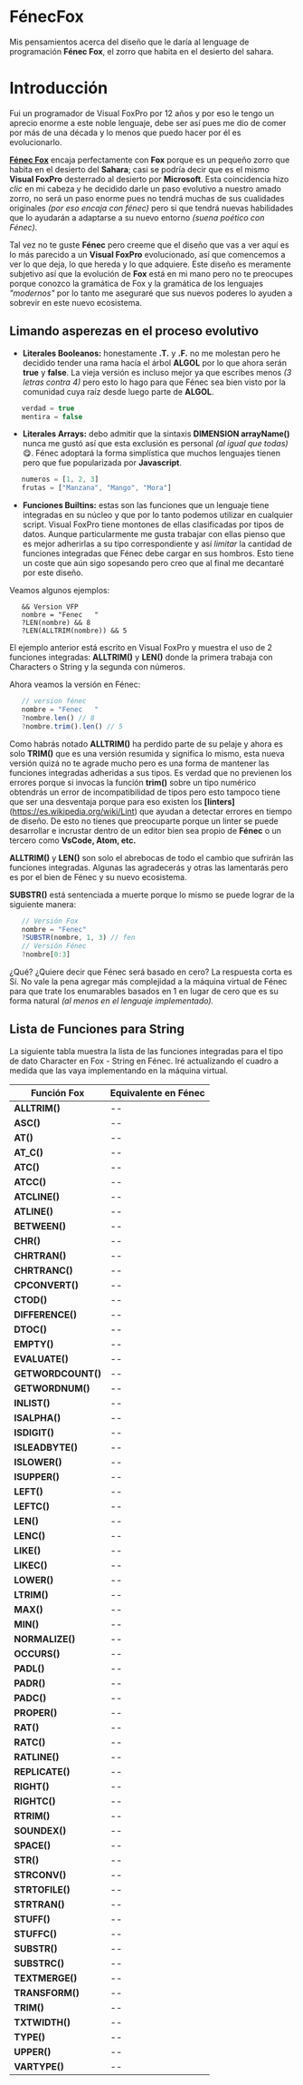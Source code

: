 # FénecFox
Mis pensamientos acerca del diseño que le daría al lenguage de programación **Fénec Fox**, el zorro que habita en el desierto del sahara.

# Introducción
Fui un programador de Visual FoxPro por 12 años y por eso le tengo un aprecio enorme a este noble lenguaje, debe ser así pues me dio de comer por más de una década y lo menos que puedo hacer por él es evolucionarlo.

[**Fénec Fox**](https://es.wikipedia.org/wiki/Vulpes_zerda) encaja perfectamente con **Fox** porque es un pequeño zorro que habita en el desierto del **Sahara**; casi se podría decir que es el mismo **Visual FoxPro** desterrado al desierto por **Microsoft**. Esta coincidencia hizo *clic* en mi cabeza y he decidido darle un paso evolutivo a nuestro amado zorro, no será un paso enorme pues no tendrá muchas de sus cualidades originales *(por eso encaja con fénec)* pero si que tendrá nuevas habilidades que lo ayudarán a adaptarse a su nuevo entorno *(suena poético con Fénec)*.

Tal vez no te guste **Fénec** pero creeme que el diseño que vas a ver aquí es lo más parecido a un **Visual FoxPro** evolucionado, así que comencemos a ver lo que deja, lo que hereda y lo que adquiere. Este diseño es meramente subjetivo así que la evolución de **Fox** está en mi mano pero no te preocupes porque conozco la gramática de Fox y la gramática de los lenguajes *"modernos"* por lo tanto me aseguraré que sus nuevos poderes lo ayuden a sobrevir en este nuevo ecosistema.


## Limando asperezas en el proceso evolutivo

- **Literales Booleanos:** honestamente **.T.** y **.F.** no me molestan pero he decidido tender una rama hacía el árbol **ALGOL** por lo que ahora serán **true** y **false**. La vieja versión es incluso mejor ya que escribes menos *(3 letras contra 4)* pero esto lo hago para que Fénec sea bien visto por la comunidad cuya raíz desde luego parte de **ALGOL**.
```Javascript
   verdad = true
   mentira = false
```
- **Literales Arrays:** debo admitir que la sintaxis **DIMENSION arrayName()** nunca me gustó así que esta exclusión es personal *(al igual que todas)* 😋. Fénec adoptará la forma simplística que muchos lenguajes tienen pero que fue popularizada por **Javascript**.

```Javascript
   numeros = [1, 2, 3]
   frutas = ["Manzana", "Mango", "Mora"]
```
- **Funciones Builtins:** estas son las funciones que un lenguaje tiene integradas en su núcleo y que por lo tanto podemos utilizar en cualquier script. Visual FoxPro tiene montones de ellas clasificadas por tipos de datos. Aunque particularmente me gusta trabajar con ellas pienso que es mejor adherirlas a su tipo correspondiente y así *limitar* la cantidad de funciones integradas que Fénec debe cargar en sus hombros. Esto tiene un coste que aún sigo sopesando pero creo que al final me decantaré por este diseño. 

Veamos algunos ejemplos:
```xBase
   && Version VFP
   nombre = "Fenec   "
   ?LEN(nombre) && 8
   ?LEN(ALLTRIM(nombre)) && 5
```
El ejemplo anterior está escrito en Visual FoxPro y muestra el uso de 2 funciones integradas: **ALLTRIM()** y **LEN()** donde la primera trabaja con Characters o String y la segunda con números.

Ahora veamos la versión en Fénec:
```Javascript
   // version fénec
   nombre = "Fenec   "
   ?nombre.len() // 8
   ?nombre.trim().len() // 5
```
Como habrás notado **ALLTRIM()** ha perdido parte de su pelaje y ahora es solo **TRIM()** que es una versión resumida y significa lo mismo, esta nueva versión quizá no te agrade mucho pero es una forma de mantener las funciones integradas adheridas a sus tipos. Es verdad que no previenen los errores porque si invocas la función **trim()** sobre un tipo numérico obtendrás un error de incompatibilidad de tipos pero esto tampoco tiene que ser una desventaja porque para eso existen los **[linters]**(https://es.wikipedia.org/wiki/Lint) que ayudan a detectar errores en tiempo de diseño. De esto no tienes que preocuparte porque un linter se puede desarrollar e incrustar dentro de un editor bien sea propio de **Fénec** o un tercero como **VsCode, Atom, etc.**

**ALLTRIM()** y **LEN()** son solo el abrebocas de todo el cambio que sufrirán las funciones integradas. Algunas las agradecerás y otras las lamentarás pero es por el bien de Fénec y su nuevo ecosistema.

**SUBSTR()** está sentenciada a muerte porque lo mismo se puede lograr de la siguiente manera:
```Javascript
   // Versión Fox
   nombre = "Fenec"
   ?SUBSTR(nombre, 1, 3) // fen
   // Versión Fénec
   ?nombre[0:3]
```
¿Qué? ¿Quiere decir que Fénec será basado en cero? La respuesta corta es Sí. No vale la pena agregar más complejidad a la máquina virtual de Fénec para que trate los enumarables basados en 1 en lugar de cero que es su forma natural *(al menos en el lenguaje implementado).*

## Lista de Funciones para String
La siguiente tabla muestra la lista de las funciones integradas para el tipo de dato Character en Fox - String en Fénec. Iré actualizando el cuadro a medida que las vaya implementando en la máquina virtual.

| Función Fox | Equivalente en Fénec |
| ----------- | -------------------- |
| **ALLTRIM()** | -- |
| **ASC()** | -- |
| **AT()** | -- |
| **AT_C()** | -- |
| **ATC()** | -- |
| **ATCC()** | -- |
| **ATCLINE()** | -- |
| **ATLINE()** | -- |
| **BETWEEN()** | -- |
| **CHR()** | -- |
| **CHRTRAN()** | -- |
| **CHRTRANC()** | -- |
| **CPCONVERT()** | -- |
| **CTOD()** | -- |
| **DIFFERENCE()** | -- |
| **DTOC()** | -- |
| **EMPTY()** | -- |
| **EVALUATE()** | -- |
| **GETWORDCOUNT()** | -- |
| **GETWORDNUM()** | -- |
| **INLIST()** | -- |
| **ISALPHA()** | -- |
| **ISDIGIT()** | -- |
| **ISLEADBYTE()** | -- |
| **ISLOWER()** | -- |
| **ISUPPER()** | -- |
| **LEFT()** | -- |
| **LEFTC()** | -- |
| **LEN()** | -- |
| **LENC()** | -- |
| **LIKE()** | -- |
| **LIKEC()** | -- |
| **LOWER()** | -- |
| **LTRIM()** | -- |
| **MAX()** | -- |
| **MIN()** | -- |
| **NORMALIZE()** | -- |
| **OCCURS()** | -- |
| **PADL()** | -- |
| **PADR()** | -- |
| **PADC()** | -- |
| **PROPER()** | -- |
| **RAT()** | -- |
| **RATC()** | -- |
| **RATLINE()** | -- |
| **REPLICATE()** | -- |
| **RIGHT()** | -- |
| **RIGHTC()** | -- |
| **RTRIM()** | -- |
| **SOUNDEX()** | -- |
| **SPACE()** | -- |
| **STR()** | -- |
| **STRCONV()** | -- |
| **STRTOFILE()** | -- |
| **STRTRAN()** | -- |
| **STUFF()** | -- |
| **STUFFC()** | -- |
| **SUBSTR()** | -- |
| **SUBSTRC()** | -- |
| **TEXTMERGE()** | -- |
| **TRANSFORM()** | -- |
| **TRIM()** | -- |
| **TXTWIDTH()** | -- |
| **TYPE()** | -- |
| **UPPER()** | -- |
| **VARTYPE()** | -- |
